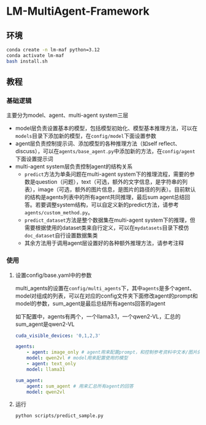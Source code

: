 # LM-MultiAgent-Framework

## 环境
```bash
conda create -n lm-maf python=3.12
conda activate lm-maf
bash install.sh
```

## 教程

### 基础逻辑

主要分为model、agent、multi-agent system三层

- model层负责设置基本的模型，包括模型初始化、模型基本推理方法，可以在`models`目录下添加新的模型，在`config/model`下面设置参数
- agent层负责控制提示词、添加模型的各种推理方法（如self reflect、discuss），可以在`agents/base_agent.py`中添加新的方法，在`config/agent`下面设置提示词
- multi-agent system层负责控制agent的结构关系
    - `predict`方法为单条问题在multi-agent system下的推理流程，需要的参数是question（问题），text（可选，额外的文字信息，是字符串的列表），image（可选，额外的图片信息，是图片的路径的列表）。目前默认的结构是agents列表中的所有agent共同推理，最后sum agent总结回答。若要调整system结构，可以自定义新的predict方法，请参考`agents/custom_method.py`。
    - `predict_dataset`方法是整个数据集在multi-agent system下的推理，但需要根据使用的dataset类来自行定义，可以在`mydatasets`目录下模仿`doc_dataset`自行设置数据集类
    - 其余方法用于调用agent层设置好的各种额外推理方法，请参考注释

### 使用

1. 设置config/base.yaml中的参数

    multi_agents的设置在`config/multi_agents`下，其中`agents`是多个agent、model对组成的列表，可以在对应的config文件夹下面修改agent的prompt和model的参数，sum_agent是最后总结所有agents回答的agent

    如下配置中，agents有两个，一个llama3.1，一个qwen2-VL，汇总的sum_agent是qwen2-VL

    ```yaml
    cuda_visible_devices: '0,1,2,3'

    agents:
        - agent: image_only # agent用来配置prompt，和控制参考资料中文本/图片的使用
        model: qwen2vl # model用来配置使用的模型
        - agent: text_only
        model: llama31
    
    sum_agent:
        agent: sum_agent # 用来汇总所有agent的回答
        model: qwen2vl
    ```

2. 运行
    ```bash
    python scripts/predict_sample.py
    ```
